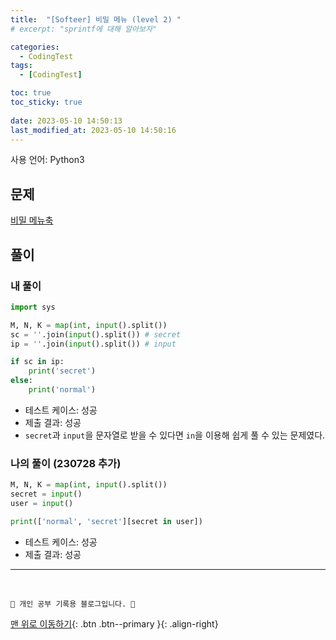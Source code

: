 ```yaml
---
title:  "[Softeer] 비밀 메뉴 (level 2) "
# excerpt: "sprintf에 대해 알아보자"

categories:
  - CodingTest
tags:
  - [CodingTest]

toc: true
toc_sticky: true
 
date: 2023-05-10 14:50:13
last_modified_at: 2023-05-10 14:50:16
---
```


사용 언어: Python3

## 문제
[비밀 메뉴축](https://softeer.ai/practice/info.do?idx=1&eid=623)


## 풀이
### 내 풀이
```py
import sys

M, N, K = map(int, input().split())
sc = ''.join(input().split()) # secret
ip = ''.join(input().split()) # input

if sc in ip:
    print('secret')
else:
    print('normal')
```
- 테스트 케이스: 성공
- 제출 결과: 성공
- `secret`과 `input`을 문자열로 받을 수 있다면 `in`을 이용해 쉽게 풀 수 있는 문제였다.



### 나의 풀이 (230728 추가)
```py
M, N, K = map(int, input().split())
secret = input()
user = input()

print(['normal', 'secret'][secret in user])
```
- 테스트 케이스: 성공
- 제출 결과: 성공


***
<br>


    💛 개인 공부 기록용 블로그입니다. 👻

[맨 위로 이동하기](#){: .btn .btn--primary }{: .align-right}